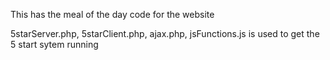 This has the meal of the day code for the website 

5starServer.php, 5starClient.php, ajax.php, jsFunctions.js is used to get the 5 start sytem running
